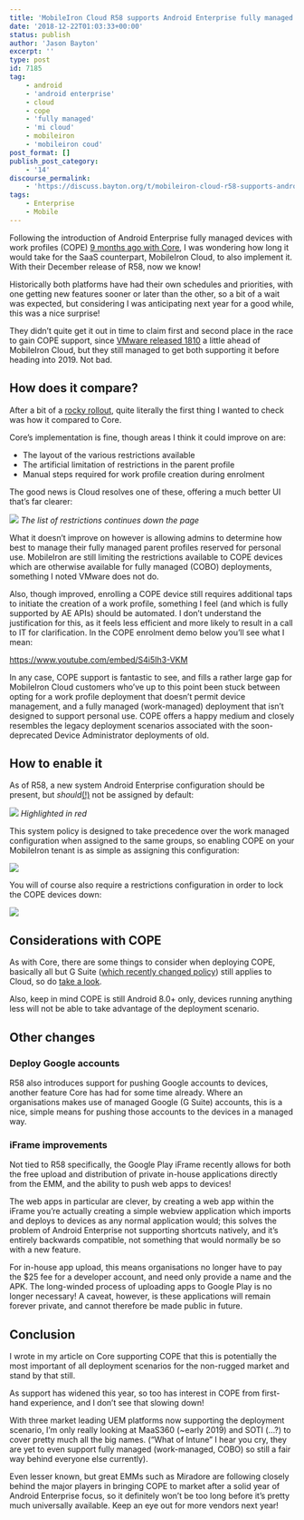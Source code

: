 ```yaml
---
title: 'MobileIron Cloud R58 supports Android Enterprise fully managed devices with work profiles'
date: '2018-12-22T01:03:33+00:00'
status: publish
author: 'Jason Bayton'
excerpt: ''
type: post
id: 7185
tag:
    - android
    - 'android enterprise'
    - cloud
    - cope
    - 'fully managed'
    - 'mi cloud'
    - mobileiron
    - 'mobileiron coud'
post_format: []
publish_post_category:
    - '14'
discourse_permalink:
    - 'https://discuss.bayton.org/t/mobileiron-cloud-r58-supports-android-enterprise-fully-managed-devices-with-work-profiles/247'
tags:
    - Enterprise
    - Mobile
---
```

Following the introduction of Android Enterprise fully managed devices with work profiles (COPE) [9 months ago with Core](/2018/03/mobileiron-launch-android-enterprise-work-profiles-on-fully-managed-devices/), I was wondering how long it would take for the SaaS counterpart, MobileIron Cloud, to also implement it. With their December release of R58, now we know!

Historically both platforms have had their own schedules and priorities, with one getting new features sooner or later than the other, so a bit of a wait was expected, but considering I was anticipating next year for a good while, this was a nice surprise!

They didn’t quite get it out in time to claim first and second place in the race to gain COPE support, since [VMware released 1810](/2018/10/workspace-one-uem-1810-introduces-support-for-android-enterprise-fully-managed-devices-with-work-profiles/) a little ahead of MobileIron Cloud, but they still managed to get both supporting it before heading into 2019. Not bad.

How does it compare?
--------------------

After a bit of a [rocky rollout](https://community.mobileiron.com/docs/DOC-9234), quite literally the first thing I wanted to check was how it compared to Core.

Core’s implementation is fine, though areas I think it could improve on are:

- The layout of the various restrictions available
- The artificial limitation of restrictions in the parent profile
- Manual steps required for work profile creation during enrolment

The good news is Cloud resolves one of these, offering a much better UI that’s far clearer:

![](https://r2_worker.bayton.workers.dev/uploads/2018/12/image.png)
*The list of restrictions continues down the page*

What it doesn’t improve on however is allowing admins to determine how best to manage their fully managed parent profiles reserved for personal use. MobileIron are still limiting the restrictions available to COPE devices which are otherwise available for fully managed (COBO) deployments, something I noted VMware does not do.

Also, though improved, enrolling a COPE device still requires additional taps to initiate the creation of a work profile, something I feel (and which is fully supported by AE APIs) should be automated. I don’t understand the justification for this, as it feels less efficient and more likely to result in a call to IT for clarification. In the COPE enrolment demo below you’ll see what I mean:

https://www.youtube.com/embed/S4i5Ih3-VKM

In any case, COPE support is fantastic to see, and fills a rather large gap for MobileIron Cloud customers who’ve up to this point been stuck between opting for a work profile deployment that doesn’t permit device management, and a fully managed (work-managed) deployment that isn’t designed to support personal use. COPE offers a happy medium and closely resembles the legacy deployment scenarios associated with the soon-deprecated Device Administrator deployments of old.

How to enable it
----------------

As of R58, a new system Android Enterprise configuration should be present, but *should*[(!)](https://community.mobileiron.com/docs/DOC-9234) not be assigned by default:

![](https://r2_worker.bayton.workers.dev/uploads/2018/12/image-1.png)
*Highlighted in red*

This system policy is designed to take precedence over the work managed configuration when assigned to the same groups, so enabling COPE on your MobileIron tenant is as simple as assigning this configuration:

![](https://r2_worker.bayton.workers.dev/uploads/2018/12/2018-12-21-22.49.42.gif)

You will of course also require a restrictions configuration in order to lock the COPE devices down:

![](https://r2_worker.bayton.workers.dev/uploads/2018/12/2018-12-21-22.53.31.gif)

Considerations with COPE
------------------------

As with Core, there are some things to consider when deploying COPE, basically all but G Suite ([which recently changed policy](/2018/10/g-suite-no-longer-prevents-android-data-leakage-by-default/)) still applies to Cloud, so do [take a look](/2018/03/mobileiron-launch-android-enterprise-work-profiles-on-fully-managed-devices/#what-organisations-should-be-aware-of).

Also, keep in mind COPE is still Android 8.0+ only, devices running anything less will not be able to take advantage of the deployment scenario.

Other changes
-------------

### Deploy Google accounts

R58 also introduces support for pushing Google accounts to devices, another feature Core has had for some time already. Where an organisations makes use of managed Google (G Suite) accounts, this is a nice, simple means for pushing those accounts to the devices in a managed way.

### iFrame improvements

Not tied to R58 specifically, the Google Play iFrame recently allows for both the free upload and distribution of private in-house applications directly from the EMM, and the ability to push web apps to devices!

The web apps in particular are clever, by creating a web app within the iFrame you’re actually creating a simple webview application which imports and deploys to devices as any normal application would; this solves the problem of Android Enterprise not supporting shortcuts natively, and it’s entirely backwards compatible, not something that would normally be so with a new feature.

For in-house app upload, this means organisations no longer have to pay the $25 fee for a developer account, and need only provide a name and the APK. The long-winded process of uploading apps to Google Play is no longer necessary! A caveat, however, is these applications will remain forever private, and cannot therefore be made public in future.

Conclusion
----------

I wrote in my article on Core supporting COPE that this is potentially the most important of all deployment scenarios for the non-rugged market and stand by that still.

As support has widened this year, so too has interest in COPE from first-hand experience, and I don’t see that slowing down!

With three market leading UEM platforms now supporting the deployment scenario, I’m only really looking at MaaS360 (~early 2019) and SOTI (…?) to cover pretty much all the big names. (“What of Intune” I hear you cry, they are yet to even support fully managed (work-managed, COBO) so still a fair way behind everyone else currently).

Even lesser known, but great EMMs such as Miradore are following closely behind the major players in bringing COPE to market after a solid year of Android Enterprise focus, so it definitely won’t be too long before it’s pretty much universally available. Keep an eye out for more vendors next year!